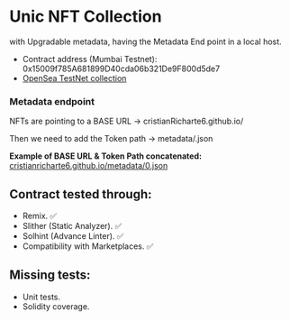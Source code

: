 # Unic NFT Collection 

with Upgradable metadata, having the Metadata End point in a local host.

- Contract address (Mumbai Testnet): 0x15009f785A681899D40cda06b321De9F800d5de7
- <a href="https://testnets.opensea.io/es/collection/plantiverse">OpenSea TestNet collection</a>

### Metadata endpoint

NFTs are pointing to a BASE URL -> cristianRicharte6.github.io/

Then we need to add the Token path -> metadata/<TOKEN ID>.json

**Example of BASE URL & Token Path concatenated:** <a href="cristianricharte6.github.io/metadata/0.json">cristianricharte6.github.io/metadata/0.json</a>

## Contract tested through:

- Remix. ✅
- Slither (Static Analyzer). ✅
- Solhint (Advance Linter). ✅
- Compatibility with Marketplaces. ✅

## Missing tests:

- Unit tests.
- Solidity coverage.
